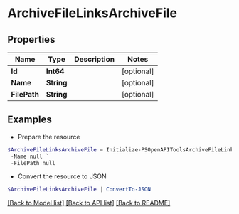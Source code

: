 # ArchiveFileLinksArchiveFile
## Properties

Name | Type | Description | Notes
------------ | ------------- | ------------- | -------------
**Id** | **Int64** |  | [optional] 
**Name** | **String** |  | [optional] 
**FilePath** | **String** |  | [optional] 

## Examples

- Prepare the resource
```powershell
$ArchiveFileLinksArchiveFile = Initialize-PSOpenAPIToolsArchiveFileLinksArchiveFile  -Id null `
 -Name null `
 -FilePath null
```

- Convert the resource to JSON
```powershell
$ArchiveFileLinksArchiveFile | ConvertTo-JSON
```

[[Back to Model list]](../README.md#documentation-for-models) [[Back to API list]](../README.md#documentation-for-api-endpoints) [[Back to README]](../README.md)

